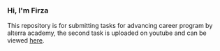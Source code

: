 ### Hi, I'm Firza

This repository is for submitting tasks for advancing career program by alterra academy,
the second task is uploaded on youtube and can be viewed [here](https://youtu.be/BVGZ0mML25E).
